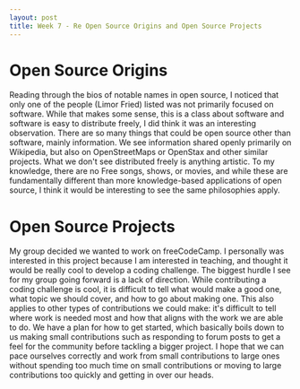 ```yaml
---
layout: post
title: Week 7 - Re Open Source Origins and Open Source Projects
---
```


# Open Source Origins

Reading through the bios of notable names in open source, I noticed that only one of the people (Limor Fried) listed was not primarily focused on software. While that makes some sense, this is a class about software and software is easy to distribute freely, I did think it was an interesting observation. There are so many things that could be open source other than software, mainly information. We see information shared openly primarily on Wikipedia, but also on OpenStreetMaps or OpenStax and other similar projects. What we don't see distributed freely is anything artistic. To my knowledge, there are no Free songs, shows, or movies, and while these are fundamentally different than more knowledge-based applications of open source, I think it would be interesting to see the same philosophies apply.


# Open Source Projects

My group decided we wanted to work on freeCodeCamp. I personally was interested in this project because I am interested in teaching, and thought it would be really cool to develop a coding challenge. The biggest hurdle I see for my group going forward is a lack of direction. While contributing a coding challenge is cool, it is difficult to tell what would make a good one, what topic we should cover, and how to go about making one. This also applies to other types of contributions we could make: it's difficult to tell where work is needed most and how that aligns with the work we are able to do. We have a plan for how to get started, which basically boils down to us making small contributions such as responding to forum posts to get a feel for the community before tackling a bigger project. I hope that we can pace ourselves correctly and work from small contributions to large ones without spending too much time on small contributions or moving to large contributions too quickly and getting in over our heads.